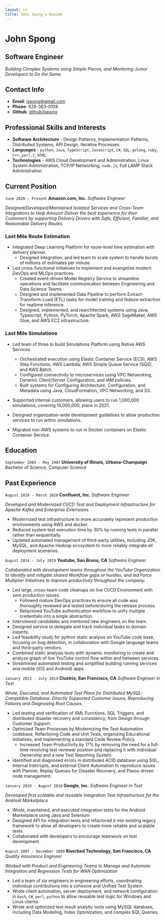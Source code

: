 ```yaml
---
layout: cv
title: John Spong's Resume
---
```


<!---
Using the wonderful layout from https://github.com/elipapa/markdown-cv/
-->

# John Spong

## Software Engineer

_Building Complex Systems using Simple Pieces, and Mentoring Junior Developers to Do the Same._

## Contact Info

* **Email**:       [jspong@gmail.com](mailto:jspong@gmail.com)
* **Phone**:       628-363-0108
* **Github**:      [github/jspong](https://github.com/jspong)


## Professional Skills and Interests

* **Software Architecture** - Design Patterns, Implementation Patterns, Distributed Systems, API Design, Iterative Processes
* **Languages** - `python`, `Java`, `TypeScript`, `Javascript`, `C#`, `SQL`, `golang`, `ruby`, `C++`, `perl`, `C`, `HTML`
* **Technologies** - AWS Cloud Development and Administration, Linux System Administration, TCP/IP Networking, `node.js`, Full LAMP Stack Administration

## Current Position

`June 2020 - Present`
__Amazon.com, Inc.__
*Software Engineer*

_Designed/Developed/Maintained Isolated Services and Cross-Team Integrations to Help Amazon Deliver the best experience for their Customers by supporting Delivery Drivers with Safe, Efficient, Familiar, and Reasonable Delivery Routes._

### Last Mile Route Estimation

* Integrated Deep Learning Platform for route-level time estimation with delivery planner.
  * Designed integration, and led team to scale system to handle bursts of millions of estimates per minute.
* Led cross-functional initiatives to implement and evangelize modern DevOps and MLOps practices.
  * Created event-driven Model Registry Service to streamline operations and facilitate communication between Engineering and Data Science Teams.
  * Designed and implemented Data Pipeline to perform Extract-Transform-Load (ETL) tasks for model training and feature extraction for realtime inference.
  * Designed, implemented, and rearchitected systems using Java, Typescript, Python, PyTorch, Apache Spark, AWS SageMaker, AWS Glue, and AWS EC2 infrastructure.

### Last Mile Simulations

* Led team of three to build Simulations Platform using Native AWS Services
  * Orchestrated execution using Elastic Container Service (ECS), AWS Step Functions, AWS Lambda, AWS Simple Queue Service (SQS), and AWS Batch.
  * Configured connectivity to microservices using VPC Networking, Dynamic Client/Server Configuration, and IAM policies.
  * Built systems for Configuring Architecture, Configuration, and Metadata using Java, CloudFormation, VPC Networking, and S3.

* Supported internal customers, allowing users to run 1,000,000 simulations, covering 15,000,000, plans in 2021.
* Designed organization-wide development guidelines to allow production services to run within simulations.
* Migrated non-AWS systems to run in Docker containers on Elastic Container Service.

## Education

`September 2003 - May 2007`
__University of Illinois, Urbana-Champaign__
Bachelor of Science, Computer Science

## Past Experience

`August 2019 - March 2020`
__Confluent, Inc.__
*Software Engineer*

_Developed and Modernized CI/CD Test and Deployment Infrastructure for Apache Kafka and Enterprise Extensions_

* Modernized test infrastructure to more accurately represent production
    environments using AWS and docker.
* Reduced system test execution time by 30% by running tests in parallel rather
    than sequentially.
* Updated automated management of third-party utilities, including JDK, MySQL,
    and Apache Hadoop ecosystem to more reliably integrate all deployment
    scenarios.

`August 2014 - July 2019`
__Youtube, San Bruno, CA__
*Software Engineer*

_Collaborated with development teams throughout the YouTube Organization to identify and mitigate shared Workflow gaps or hurdles, and led Force Multiplier Initiatives to improve productivity throughout the company._

* Led large, cross-team code cleanups on live CI/CD Environment with zero production issues.
    * Followed mature DevOps practices to ensure all code was thoroughly reviewed and tested before/during
      the release process.
    * Refactored YouTube authentication workflow to unify multiple credentials
      into a single abstraction.
* Interviewed candidates and mentored new engineers on the team.
* Designed service to delegate and track individual tasks to domain experts.
* Led feasibility study for python static analysis on YouTube code base, focusing
  on bug detection, in collaboration with Google language teams and
  third-party vendors.
* Combined static analysis tools with dynamic monitoring to create and
  analyze graph of live YouTube control flow within and between services.
* Streamlined automated testing and simplified building running services
  and mobile (iOS and Android) apps.

`January 2013 - July 2014`
__Clustrix, San Francisco, CA__
*Software Engineer in Test*

_Wrote, Executed, and Automated Test Plans for Distributed MySQL-Compatible Database. Directly Supported Customer issues, Reproducing Failures and Diagnosing Root Causes._

* Led testing and verification of XML Functions, SQL Triggers, and
  distributed disaster recovery and consistency, from Design through Customer Support.
* Optimized Team Processes by Modernizing the Test Automation codebase,
  Refactoring Code and Unit Tests, organizing Educational Initiatives,
  and implementing a standard Code Review Policy.
    * Increased Team Productivity by 17% by removing the need for a full-time
      revolving test reviewer position and replacing it with Individual Ownership
      and a new Test Reporting System.
* Identified and diagnosed errors in distributed ACID database using SQL,
  Internal Interrupts, and external Client Automation to reproduce issues with Planner,
  Replay Queues for Disaster Recovery, and Paxos-driven node management.

`January 2010 - August 2010`
__Google, Inc.__
*Software Engineer in Test*

_Developed first scalable and reusable Integration Test Infrastructure for the Android Marketplace_

* Wrote, maintained, and executed integration tests for the Android
  Marketplace using Java and Selenium
* Designed API for integration tests and refactored it into existing
  legacy framework to allow all developers to create more reliable and
  scalable tests.
* Collaborated with developers to encourage teamwork on test development.

`August 2007 - December 2009`
__Riverbed Technology, San Francisco, CA__
*Quality Assurance Engineer*

_Worked with Product and Engineering Teams to Manage and Automate Integration and Regression Tests for WAN Optimization_

* Led a team of six engineers in engineering efforts, coordinating
  individual contributions into a cohesive and Unified Test System.
* Wrote client automation, server deployment, and network configuration in `bash`, `C#`, `perl`, `python` to allow reusable test logic for Windows and Linux clients.
* Wrote and optimized test result analytic tools using MySQL database, including Data Modeling, Index Optimization, and complex SQL Queries.

